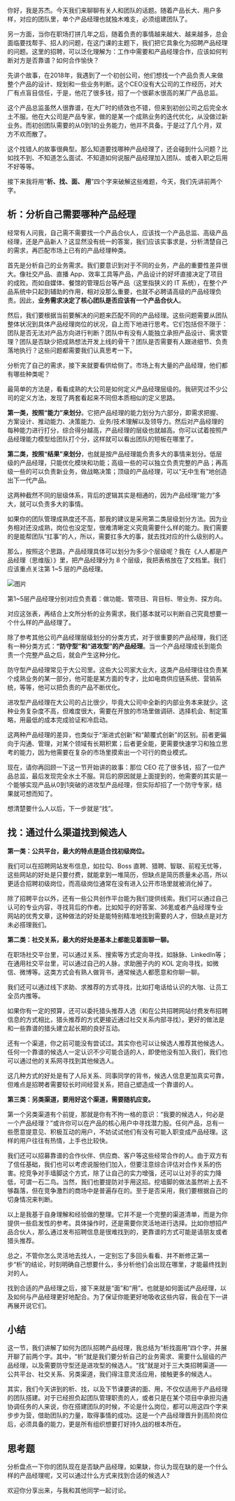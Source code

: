 你好，我是苏杰。今天我们来聊聊有关人和团队的话题。随着产品长大、用户多样，对应的团队里，单个产品经理也就独木难支，必须组建团队了。

另一方面，当你在职场打拼几年之后，随着负责的事情越来越大、越来越多，总会面临要找帮手、招人的问题，在这门课的主题下，我们把它具象化为招聘产品经理的问题。这里的招聘，可以泛化理解为：工作中需要和产品经理合作，应该如何判断对方是否靠谱？如何合作愉快？

先讲个故事，在2018年，我遇到了一个初创公司，他们想找一个产品负责人来做整个产品的设计、规划和一些业务判断。这个CEO没有大公司的工作经历，对大厂有点盲目信任，于是，他花了很多钱，招了一个很薪水很高的某厂产品总监。

这个产品总监虽然人很靠谱，在大厂时的绩效也不错，但来到初创公司之后完全水土不服。他在大公司是产品专家，做的是某一个成熟业务的迭代优化，从没做过新业务。而初创团队需要的从0到1的业务能力，他并不具备。于是过了几个月，双方不欢而散了。

这个找错人的故事很典型。那么知道要找哪种产品经理了，还会碰到什么问题？比如找不到、不知道怎么面试、不知道如何说服产品经理加入团队、或者入职之后用不好等等。

接下来我将用“**析、找、面、 用**”四个字来破解这些难题，今天，我们先讲前两个字。

## **析：分析自己需要哪种产品经理**

经常有人问我，自己需不需要找一个产品合伙人，应该找一个产品总监、高级产品经理，还是产品新人？这显然没有统一的答案，我们应该实事求是，分析清楚自己的需求，再匹配市场上已有的产品经理种类。

首先是分析自己的业务需求。我们要意识到对于不同的业务，产品的重要性差异很大。像社交产品、直播 App、效率工具等产品，产品设计的好坏直接决定了项目的成败。而如自媒体、餐馆的管理后台等产品（这里指狭义的 IT 系统），在整个产品系统中只起到辅助的作用，相对没那么重要，也就不必聘请高级的产品经理负责。因此，**业务需求决定了核心团队是否应该有一个产品合伙人**。

然后，我们要根据当前要解决的问题来匹配不同的产品经理。这些问题需要从团队整体状况到具体产品经理岗位的状况，自上而下地进行思考。它们包括但不限于：团队是否无法对产品方向进行判断？团队中有没有人能独立承担产品设计、需求管理？团队是否缺少把成熟想法开发上线的骨干？团队是否需要有人跟进细节、负责落地执行？这些问题都需要我们认真思考一下。

分析完了自己的需求，接下来就要看供给侧了。市场上有大量的产品经理，他们都有哪些种类呢？

最简单的方法是，看看成熟的大公司是如何定义产品经理层级的。我研究过不少公司的定义方法，发现了两套看起来不同但本质相似的定义思路。

**第一类，按照“能力”来划分**。它把产品经理的能力划分为六部分，即需求把握、方案设计、推动能力、决策能力、业务/技术理解以及领导力。然后对产品经理的每种能力进行打分，综合得分越高，产品经理的层级也就越高。你可以试着按照产品经理能力模型给团队打个分，这样就可以看出团队的短板在哪里了。

**第二类，按照“结果”来划分**，也就是按产品经理能负责多大的事情来划分。低层级的产品经理，只能优化模块和功能；高级一些的可以独立负责完整的产品；再高级一些的可以负责新业务，做战略决策；顶级的产品经理，可以“无中生有”地创造出下一代产品。

这两种截然不同的层级体系，背后的逻辑其实是相通的，因为产品经理“能力”多大，就可以负责多大的事情。

如果你的团队管理成熟度还不高，那我的建议是采用第二类层级划分方法。因为业务相对还没成熟，岗位也没定型，很难清晰定义究竟需要什么样的能力。我们需要的是能帮团队“扛事”的人，所以，需要扛多大的事，就去找对应的什么级别的人。

那么，按照这个思路，产品经理具体可以划分为多少个层级呢？我在《人人都是产品经理（思维版）》里，把产品经理分为 8 个层级，我把表格放在了文档里。我们应该重点关注第 1~5 层的产品经理。

![图片](https://static001.geekbang.org/resource/image/4f/8a/4ff550e46a8d4dd91e19ca9aa623888a.jpg?wh=1920x1112)

第1~5层产品经理分别对应负责着：做功能、管项目、背目标、带业务、探方向。

对应这张表，再结合上文所分析的业务需求，我们基本就可以判断自己究竟想要一个什么样的产品经理了。

除了参考其他公司产品经理层级划分的分类方式，对于很重要的产品经理，我们还有一种分类方式：**“防守型”和“进攻型”的产品经理**。当一个产品经理成长到能负责一个完整产品之后，就会产生这种分化。

防守型产品经理常见于大公司里。这些大公司家大业大，这类产品经理往往负责某个成熟业务的某一部分，他可能是某方面的专才，比如电商供应链系统、营销系统，等等，他可以把负责的产品不断优化。

进攻型产品经理在大公司的占比很少，毕竟大公司中全新的内部业务本来就少。这种业务复杂度不高，但难度很大，需要在开放的市场里做调研、选择机会、制定策略，用最低的成本完成验证和冷启动。

这两种产品经理的差异，也类似于“渐进式创新”和“颠覆式创新”的区别。前者更偏向于沟通、管理，对某个领域有长期积累；后者更全能，更需要快速学习和独立思考的能力，因为他需要在复杂的市场里摸索出一个可行的商业模式。

现在，请你再回顾一下这一节开始讲的故事：那位 CEO 花了很多钱，招了一位产品总监，最后发现完全水土不服。背后的原因就是上面提到的，他需要的其实是一个能够实现产品从0到1突破的进攻型产品经理，但实际却招了一个防守专家，结果就可想而知了。

想清楚要什么人以后，下一步就是“找”。

## **找：通过什么渠道找到候选人**

**第一类：公共平台，最大的特点是适合找初级岗位。**

我们可以在招聘网站发布信息，如拉勾、Boss 直聘、猎聘、智联、前程无忧等，这些网站的好处是只要付费，就能拿到一堆简历，但缺点是简历质量未必高，所以更适合招聘初级岗位，而高级岗位通常在没有进入公开市场里就被消化掉了。

除了招聘平台以外，还有一些公共创作平台能为我们提供线索。我们可以通过自己认可的专业内容，寻找背后的作者。比如知乎的好答案、36氪或者产品经理专业网站的优秀文章，这种做法的好处是能特别精准地找到需要的人才，但缺点是对方未必搭理我们。

**第二类：社交关系，最大的好处是基本上都能见着面聊一聊。**

在职场社交平台里，可以通过关系、搜索等方式定向寻找，如脉脉、LinkedIn等；在通用社交平台里，可以通过自己的人脉，求助圈子内的 KOL 定向寻找，如微信、微博等。这类方式会有熟人做背书，通常候选人都愿意和你聊一聊。

我们还可以通过线下求助、求推荐的方式寻找，比如打电话给认识的大咖、让员工全员内推等。

如果你有一定的预算，还可以委托猎头推荐人选（和在公共招聘网站付费发布招聘信息的方式相比，猎头推荐的方式更接近通过社交关系内部寻找）。更好的做法是和一些靠谱的猎头建立起长期的良好互动。

还有一个渠道，你之前可能没有尝试过。其实你也可以让候选人推荐其他候选人。任何一个靠谱的候选人一定认识不少可能合适的人，即使他没有加入我们，我们也可以通过他的关系网寻找到其他候选人。

这几种方式的好处是有了人际关系、同事同学的背书，候选人信息更加真实可靠，但难点是招聘者需要较长时间经营关系，把自己塑造成一个靠谱的人。

**第三类：另类渠道，要用好这个渠道，需要随机应变。**

第一个另类渠道有个前提，那就是你有不拘一格的意识：“我要的候选人，何必是一个产品经理？”或许你可以在产品的核心用户中寻找潜力股。任何产品，总有一些愿意提意见、积极互动的用户，不妨试试他们有没有可能入职变成产品经理。这样的用户往往有热情，上手也比较快。

我们还可以招募靠谱的合作伙伴、供应商、客户等这些经常合作的人。由于双方有了信任基础，我们也可以考虑说服他们加入，但要注意综合评估对合作关系的伤害。挖竞争对手墙脚这个方式，除了让自己的实力增强，还可以让对手的实力降低，可谓一石二鸟。当然，我们也要提防对手用这招。挖墙脚的做法虽然听上去不够磊落，但在竞争激烈的商场中是普遍存在的。至于是否采用，我们要根据自己的切身情况来判断。

以上是我基于自身理解和经验做的整理。它并不是一个完整的渠道清单，而是为你提供一些启发性的参考。具体操作时，还是需要你灵活地进行选择。比如你想招产品合伙人，那么通过发布招聘信息是很难找到的，更靠谱的方式可能是请朋友或者猎头推荐。

总之，不管你怎么灵活地去找人，一定别忘了多回头看看、并不断修正第一步“析”的结论，时刻明确自己想要什么，多分析他们会出现在哪里，才能最终找到对的人。

找到合适的产品经理之后，接下来就是“面”和“用”。也就是如何面试产品经理，以及如何与产品经理更好地配合。为了保证你能更好地吸收这些内容，我会在下一讲再展开说它们。

## 小结

这一节，我们讲解了如何为团队招聘产品经理，我总结为“析找面用”四个字，并展开聊了前两个字。其中，“析”就是我们要分析自己的业务需求、需要什么层级的产品经理，以及需要防守型还是进攻型的候选人。“找”就是对于三大类招聘渠道——公共平台、社交关系、另类渠道，我们得注意灵活应用，接触更多的候选人。

其实，我们今天讲到的析、找，以及下节课要讲的面、用，不仅仅适用于产品经理的团队搭建。对于已经担负起团队管理职责的人，或者只是在某个项目中承担沟通协调任务的人来说，你在搭建团队的时候，不论是什么岗位，都可以用这四个字来步步为营，借助团队的力量，取得事情的成功。这是一个产品经理晋升到高阶岗位后，必须具备的能力，更是所有组织想要打好持久战的根本所在。

## 思考题

分析盘点一下你的团队现在是否缺产品经理，如果缺，你认为现在缺的是一个什么样的产品经理呢，又可以通过什么方式来找到合适的候选人?

欢迎你分享出来，与我和其他同学一起讨论。